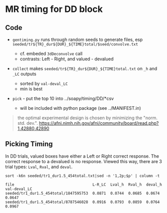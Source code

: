 # MR timing for DD block

## Code
- `gentiming.py` runs through random seeds to generate files, esp `seeded/tr${TR}_dur${DUR}_${TIME}total/$seed/convolve.txt`
  * cf. embeded `3dDeconvolve` call
  * contrasts: Left - Right, and valued - devalued

- `collect` makes `seeded/tr${TR}_dur${DUR}_${TIME}total.txt` on `_h` and `_LC` outputs
  * sorted by `val-deval_LC`
  * min is best

- `pick` - put the top 10 into ../soapy/timing/DD/*csv
  * will be included with python package (see ../MANIFEST.in)

> the optimal experimental design is chosen by minimizing the "norm. std. dev.".
https://afni.nimh.nih.gov/afni/community/board/read.php?1,42880,42890

## Picking Timing

In DD trials, valued boxes have either a Left or Right correct response.
The correct response to a devalued is no response.
Viewed this way, there are 3 trial types: `Lval`, `Rval`, and `deval`.

`sort -k6n seeded/tr1_dur1.5_454total.txt|sed -n '1,2p;$p' | column -t`

```
file                                   L-R_LC  Lval_h  Rval_h  deval_h  val-deval_LC
seeded/tr1_dur1.5_454total/1847595753  0.0871  0.0744  0.0685  0.0674   0.0647
seeded/tr1_dur1.5_454total/8787546028  0.0916  0.0793  0.0859  0.0764   0.0967
```

